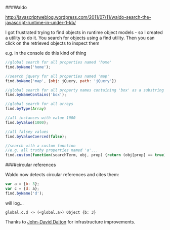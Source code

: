 ###Waldo

http://javascriptweblog.wordpress.com/2011/07/11/waldo-search-the-javascript-runtime-in-under-1-kb/

I got frustrated trying to find objects in runtime object models - so I created a utility to do it.
You search for objects using a find utility. Then you can click on the retrieved objects to inspect them

e.g. in the console do this kind of thing

```js
//global search for all properties named 'home'
find.byName('home');

//search jquery for all properties named 'map'
find.byName('map', {obj: jQuery, path: 'jQuery'})

//global search for all property names containing 'box' as a substring
find.byNameContains('box');

//global search for all arrays
find.byType(Array)

//all instances with value 1000
find.byValue(1000);

//all falsey values
find.byValueCoerced(false);

//search with a custom function
//e.g. all truthy properties named 'a'...
find.custom(function(searchTerm, obj, prop) {return (obj[prop] == true) && (prop == 'a')});
```
####circular references

Waldo now detects circular references and cites them:  

```js
var a = {b: 3};
var c = {d: a};
find.byName('d');
```

will log...  
```
global.c.d -> (<global.a>) Object {b: 3} 
```

Thanks to [John-David Dalton](https://github.com/jdalton) for infrastructure improvements.
